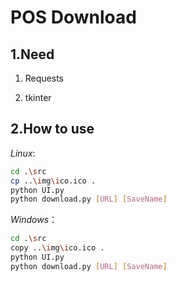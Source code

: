 # POS Download

## 1.Need

1. Requests
  
2. tkinter
  

## 2.How to use

$Linux:$

```bash
cd .\src
cp ..\img\ico.ico .
python UI.py
python download.py [URL] [SaveName]
```

$Windows$：

```bash
cd .\src
copy ..\img\ico.ico .
python UI.py
python download.py [URL] [SaveName]
```
